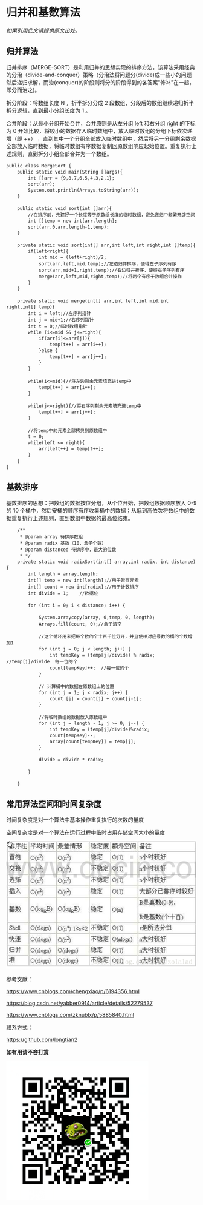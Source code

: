 # 归并和基数算法 #

 *如果引用此文请提供原文出处。*

## 归并算法 ##
归并排序（MERGE-SORT）是利用归并的思想实现的排序方法，该算法采用经典的分治（divide-and-conquer）策略（分治法将问题分(divide)成一些小的问题然后递归求解，而治(conquer)的阶段则将分的阶段得到的各答案"修补"在一起，即分而治之)。

拆分阶段：将数组长度 N ，折半拆分分成 2 段数组，分段后的数组继续递归折半拆分逻辑，直到最小分组长度为 1 。

合并阶段：从最小分组开始合并，合并原则是从左分组 left 和右分组 right 的下标为 0 开始比较，将较小的数据存入临时数组中，放入临时数组的分组下标依次递增（即 ++） ，直到其中一个分组全部放入临时数组中，然后将另一分组剩余数据全部放入临时数据，将临时数组有序数据复制回原数组响应起始位置。重复执行上述规则，直到拆分小组全部合并为一个数组。

    public class MergeSort {
	    public static void main(String []args){
		    int []arr = {9,8,7,6,5,4,3,2,1};
		    sort(arr);
		    System.out.println(Arrays.toString(arr));
	    }
		
	    public static void sort(int []arr){
			//在排序前，先建好一个长度等于原数组长度的临时数组，避免递归中频繁开辟空间
		    int []temp = new int[arr.length];
		    sort(arr,0,arr.length-1,temp);
	    }
		
	    private static void sort(int[] arr,int left,int right,int []temp){
		    if(left<right){
			    int mid = (left+right)/2;
			    sort(arr,left,mid,temp);//左边归并排序，使得左子序列有序
			    sort(arr,mid+1,right,temp);//右边归并排序，使得右子序列有序
			    merge(arr,left,mid,right,temp);//将两个有序子数组合并操作
		    }
	    }

	    private static void merge(int[] arr,int left,int mid,int right,int[] temp){
		    int i = left;//左序列指针
		    int j = mid+1;//右序列指针
		    int t = 0;//临时数组指针
		    while (i<=mid && j<=right){
			    if(arr[i]<=arr[j]){
			    	temp[t++] = arr[i++];
			    }else {
			    	temp[t++] = arr[j++];
			    }
		    }

		    while(i<=mid){//将左边剩余元素填充进temp中
		    	temp[t++] = arr[i++];
		    }

		    while(j<=right){//将右序列剩余元素填充进temp中
		    	temp[t++] = arr[j++];
		    }
			
		    //将temp中的元素全部拷贝到原数组中
		    t = 0;
		    while(left <= right){
		    	arr[left++] = temp[t++];
		    }
	    }
    }



## 基数排序 ##
基数排序的思想：把数组的数据按位分组，从个位开始，把数组数据顺序放入 0-9 的 10 个桶中，然后安桶的顺序有序收集桶中的数据；从低到高依次将数组中的数据重复执行上述规则，直到数组中数据的最高位结束。

		/** 
	     * @param array 待排序数组 
	     * @param radix 基数（10，盒子个数） 
	     * @param distanced 待排序中，最大的位数 
	     * */  
	    private static void radixSort(int[] array,int radix, int distance) {    
	        int length = array.length;    
	        int[] temp = new int[length];//用于暂存元素    
	        int[] count = new int[radix];//用于计数排序 
	        int divide = 1;    //数据位
	            
	        for (int i = 0; i < distance; i++) {    
	                
	            System.arraycopy(array, 0,temp, 0, length);    
	            Arrays.fill(count, 0);//盒子清空    
	                
				//这个循环用来把每个数的个十百千位分开，并且使相对应号数的桶的个数增加1 
	            for (int j = 0; j < length; j++) { 
	                int tempKey = (temp[j]/divide) % radix;  //temp[j]/divide  每一位的个  
	                count[tempKey]++;  //每一位的个  
	            }    
	              
	            // 计算桶中的数据在原数组上的位置  
	            for (int j = 1; j < radix; j++) {    
	                count [j] = count[j] + count[j-1];    
	            }    
	                
	            //将临时数组的数据放入原数组中                
	            for (int j = length - 1; j >= 0; j--) {    
	                int tempKey = (temp[j]/divide)%radix;    
	                count[tempKey]--;    
	                array[count[tempKey]] = temp[j];    
	            }    
	                
	            divide = divide * radix;                     
	                
	        }    
	                    
	    }    

## 常用算法空间和时间复杂度 ##

时间复杂度是对一个算法中基本操作重复执行的次数的量度

空间复杂度是对一个算法在运行过程中临时占用存储空间大小的量度

![](https://github.com/longtian2/cc3/blob/master/images/algorithms.png)

参考文献：

https://www.cnblogs.com/chengxiao/p/6194356.html

https://blog.csdn.net/yabber0914/article/details/52279537

https://www.cnblogs.com/zknublx/p/5885840.html


联系方式：

https://github.com/longtian2

**如有用请不吝打赏**

![](https://github.com/longtian2/cc3/blob/master/images/wechat_pay.png)